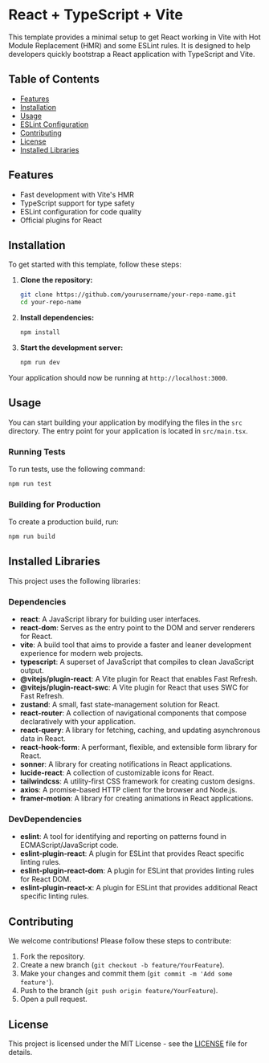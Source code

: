 # React + TypeScript + Vite

This template provides a minimal setup to get React working in Vite with Hot Module Replacement (HMR) and some ESLint rules. It is designed to help developers quickly bootstrap a React application with TypeScript and Vite.

## Table of Contents

- [Features](#features)
- [Installation](#installation)
- [Usage](#usage)
- [ESLint Configuration](#eslint-configuration)
- [Contributing](#contributing)
- [License](#license)
- [Installed Libraries](#installed-libraries)

## Features

- Fast development with Vite's HMR
- TypeScript support for type safety
- ESLint configuration for code quality
- Official plugins for React

## Installation

To get started with this template, follow these steps:

1. **Clone the repository:**
   ```bash
   git clone https://github.com/yourusername/your-repo-name.git
   cd your-repo-name
   ```

2. **Install dependencies:**
   ```bash
   npm install
   ```

3. **Start the development server:**
   ```bash
   npm run dev
   ```

Your application should now be running at `http://localhost:3000`.

## Usage

You can start building your application by modifying the files in the `src` directory. The entry point for your application is located in `src/main.tsx`. 

### Running Tests

To run tests, use the following command:
```bash
npm run test
```

### Building for Production

To create a production build, run:
```bash
npm run build
```

## Installed Libraries

This project uses the following libraries:

### Dependencies

- **react**: A JavaScript library for building user interfaces.
- **react-dom**: Serves as the entry point to the DOM and server renderers for React.
- **vite**: A build tool that aims to provide a faster and leaner development experience for modern web projects.
- **typescript**: A superset of JavaScript that compiles to clean JavaScript output.
- **@vitejs/plugin-react**: A Vite plugin for React that enables Fast Refresh.
- **@vitejs/plugin-react-swc**: A Vite plugin for React that uses SWC for Fast Refresh.
- **zustand**: A small, fast state-management solution for React.
- **react-router**: A collection of navigational components that compose declaratively with your application.
- **react-query**: A library for fetching, caching, and updating asynchronous data in React.
- **react-hook-form**: A performant, flexible, and extensible form library for React.
- **sonner**: A library for creating notifications in React applications.
- **lucide-react**: A collection of customizable icons for React.
- **tailwindcss**: A utility-first CSS framework for creating custom designs.
- **axios**: A promise-based HTTP client for the browser and Node.js.
- **framer-motion**: A library for creating animations in React applications.

### DevDependencies

- **eslint**: A tool for identifying and reporting on patterns found in ECMAScript/JavaScript code.
- **eslint-plugin-react**: A plugin for ESLint that provides React specific linting rules.
- **eslint-plugin-react-dom**: A plugin for ESLint that provides linting rules for React DOM.
- **eslint-plugin-react-x**: A plugin for ESLint that provides additional React specific linting rules.

## Contributing

We welcome contributions! Please follow these steps to contribute:

1. Fork the repository.
2. Create a new branch (`git checkout -b feature/YourFeature`).
3. Make your changes and commit them (`git commit -m 'Add some feature'`).
4. Push to the branch (`git push origin feature/YourFeature`).
5. Open a pull request.

## License

This project is licensed under the MIT License - see the [LICENSE](LICENSE) file for details.
